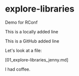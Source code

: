 # explore-libraries
Demo for RConf

This is a locally added line

This is a GitHub added line

Let's look at a file:

[01_explore-libraries_jenny.md]

I had coffee.